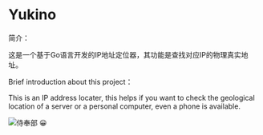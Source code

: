 # Yukino
简介：

这是一个基于Go语言开发的IP地址定位器，其功能是查找对应IP的物理真实地址。

Brief introduction about this project：

This is an IP address locater, this helps if you want to check the geological location of a server or a personal computer, even a phone is available.

![侍奉部](https://user-images.githubusercontent.com/69574926/113708348-b0201f00-9713-11eb-9ebc-d86066d2e8b3.png)
😀


